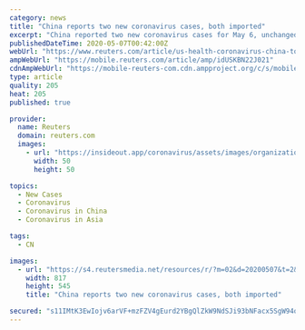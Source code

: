 ```yaml
---
category: news
title: "China reports two new coronavirus cases, both imported"
excerpt: "China reported two new coronavirus cases for May 6, unchanged from the same number of increases the day before, data from the national health authority showed on Thursday."
publishedDateTime: 2020-05-07T00:42:00Z
webUrl: "https://www.reuters.com/article/us-health-coronavirus-china-toll-idUSKBN22J021"
ampWebUrl: "https://mobile.reuters.com/article/amp/idUSKBN22J021"
cdnAmpWebUrl: "https://mobile-reuters-com.cdn.ampproject.org/c/s/mobile.reuters.com/article/amp/idUSKBN22J021"
type: article
quality: 205
heat: 205
published: true

provider:
  name: Reuters
  domain: reuters.com
  images:
    - url: "https://insideout.app/coronavirus/assets/images/organizations/reuters.com-50x50.jpg"
      width: 50
      height: 50

topics:
  - New Cases
  - Coronavirus
  - Coronavirus in China
  - Coronavirus in Asia

tags:
  - CN

images:
  - url: "https://s4.reutersmedia.net/resources/r/?m=02&d=20200507&t=2&i=1517734204&w=&fh=545px&fw=&ll=&pl=&sq=&r=LYNXMPEG4600U"
    width: 817
    height: 545
    title: "China reports two new coronavirus cases, both imported"

secured: "s11IMtK3EwIojv6arVF+mzFZV4gEurd2YBgQlZkW9NdSJi93bNFacx5SgW94o/ZeB7qmUWjknVvVUI+z8B8r0+zqKh6tQ4M+YwAYJvwOcM2WnPcfWbM4xKVlQR2N99WwrtatIcfhkLAis1PjCnoaVvK68pXbx2OxUfnAjo/gi/zM9hO45AXZApc98RCWin0PahS4xaPIkUiecWgHtcjr4IvpfmYGronEPxV4dHEB64e0Q/Dc1+1iqj0gyLtCepfpEmw5kSQ4Lgj98ClkQoBVp6EgKCnvErdgQBWw1OMFuu7PXigJmrNssuaa4c2PQg615t4GR7PnxPLZk+C7D0Ov1grJts7IJ0XhFj7NvsyK6KsqZ7FPbrK0mYDyW9ZeI8zY7bM2M57VfPC8o+s0NO+ROd/mbxjpkqdxVMn1vlia8QkutwaZ7c1DPbDOJvvDq0JgjIy0srA8z5c/i2GNkk1XBeOx1OY/xr9RHoiPpoYBIys=;rvTvIFfXt2g1c7+h+p30GQ=="
---
```


